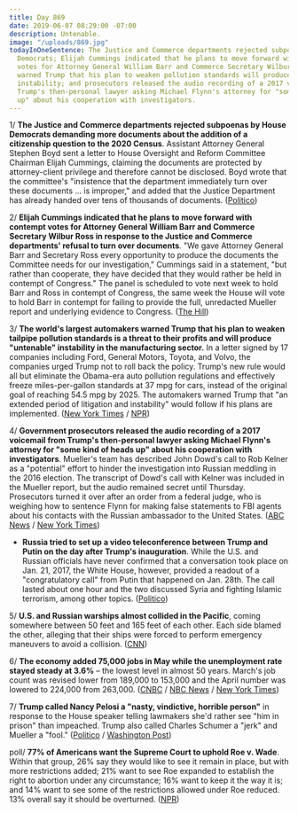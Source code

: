 ```yaml
---
title: Day 869
date: 2019-06-07 08:29:00 -07:00
description: Untenable.
image: "/uploads/869.jpg"
todayInOneSentence: The Justice and Commerce departments rejected subpoenas by House
  Democrats; Elijah Cummings indicated that he plans to move forward with contempt
  votes for Attorney General William Barr and Commerce Secretary Wilbur Ross; automakers
  warned Trump that his plan to weaken pollution standards will produce "untenable"
  instability; and prosecutors released the audio recording of a 2017 voicemail from
  Trump's then-personal lawyer asking Michael Flynn's attorney for "some kind of heads
  up" about his cooperation with investigators.
---
```


1/ **The Justice and Commerce departments rejected subpoenas by House Democrats demanding more documents about the addition of a citizenship question to the 2020 Census**. Assistant Attorney General Stephen Boyd sent a letter to House Oversight and Reform Committee Chairman Elijah Cummings, claiming the documents are protected by attorney-client privilege and therefore cannot be disclosed. Boyd wrote that the committee's "insistence that the department immediately turn over these documents ... is improper," and added that the Justice Department has already handed over tens of thousands of documents. ([Politico](https://www.politico.com/story/2019/06/06/barr-ross-census-democrats-house-1356569))

2/ **Elijah Cummings indicated that he plans to move forward with contempt votes for Attorney General William Barr and Commerce Secretary Wilbur Ross in response to the Justice and Commerce departments' refusal to turn over documents**. "We gave Attorney General Barr and Secretary Ross every opportunity to produce the documents the Committee needs for our investigation," Cummings said in a statement, "but rather than cooperate, they have decided that they would rather be held in contempt of Congress." The panel is scheduled to vote next week to hold Barr and Ross in contempt of Congress, the same week the House will vote to hold Barr in contempt for failing to provide the full, unredacted Mueller report and underlying evidence to Congress. ([The Hill](https://thehill.com/regulation/447196-house-panel-moves-forward-with-contempt-votes-for-barr-ross-over-census-question))

3/ **The world's largest automakers warned Trump that his plan to weaken tailpipe pollution standards is a threat to their profits and will produce "untenable" instability in the manufacturing sector.** In a letter signed by 17 companies including Ford, General Motors, Toyota, and Volvo, the companies urged Trump not to roll back the policy. Trump's new rule would all but eliminate the Obama-era auto pollution regulations and effectively freeze miles-per-gallon standards at 37 mpg for  cars, instead of the original goal of reaching 54.5 mpg by 2025. The automakers warned Trump that "an extended period of litigation and instability" would follow if his plans are implemented. ([New York Times](https://www.nytimes.com/2019/06/06/climate/trump-auto-emissions-rollback-letter.html) / [NPR](https://www.npr.org/2019/06/06/730485234/carmakers-to-white-house-work-with-california-on-rules-for-greenhouse-gases))

4/ **Government prosecutors released the audio recording of a 2017 voicemail from Trump's then-personal lawyer asking Michael Flynn's attorney for "some kind of heads up" about his cooperation with investigators**. Mueller's team has described John Dowd's call to Rob Kelner as a "potential" effort to hinder the investigation into Russian meddling in the 2016 election. The transcript of Dowd's call with Kelner was included in the Mueller report, but the audio remained secret until Thursday. Prosecutors turned it over after an order from a federal judge, who is weighing how to sentence Flynn for making false statements to FBI agents about his contacts with the Russian ambassador to the United States. ([ABC News](https://abcnews.go.com/Politics/voicemailtrumps-lawyer-asks-michael-flynns-attorney-heads/story?id=63542167) / [New York Times](https://www.nytimes.com/2019/06/06/us/politics/flynn-dowd-obstruction.html))

* **Russia tried to set up a video teleconference between Trump and Putin on the day after Trump's inauguration**. While the U.S. and Russian officials have never confirmed that a conversation took place on Jan. 21, 2017, the White House, however, provided a readout of a "congratulatory call" from Putin that happened on Jan. 28th. The call lasted about one hour and the two discussed Syria and fighting Islamic terrorism, among other topics. ([Politico](https://www.politico.com/story/2019/06/06/fbi-trump-puting-call-inaguration-1356589))

5/ **U.S. and Russian warships almost collided in the Pacific**, coming somewhere between 50 feet and 165 feet of each other. Each side blamed the other, alleging that their ships were forced to perform emergency maneuvers to avoid a collision. ([CNN](https://www.cnn.com/2019/06/07/politics/us-russia-navy-near-collision-intl/index.html))

6/ **The economy added 75,000 jobs in May while the unemployment rate stayed steady at 3.6%** – the lowest level in almost 50 years. March's job count was revised lower from 189,000 to 153,000 and the April number was lowered to 224,000 from 263,000. ([CNBC](https://www.cnbc.com/2019/06/07/nonfarm-payrolls-unemployment-rate-may-2019.html) / [NBC News](https://www.nbcnews.com/business/economy/economy-added-just-75-000-jobs-may-amid-ongoing-trade-n1014956) / [New York Times](https://www.nytimes.com/2019/06/07/business/economy/may-jobs-report-economy.html))

7/ **Trump called Nancy Pelosi a "nasty, vindictive, horrible person"** in response to the House speaker telling lawmakers she'd rather see "him in prison" than impeached. Trump also called Charles Schumer a "jerk" and Mueller a "fool." ([Politico](https://www.politico.com/story/2019/06/06/trump-pelosi-nasty-vindictive-ingraham-1356595) / [Washington Post](https://www.washingtonpost.com/politics/trump-calls-pelosi-a-nasty-vindictive-horrible-person-after-she-said-shed-like-to-see-him-in-prison/2019/06/07/ad19058c-890b-11e9-98c1-e945ae5db8fb_story.html))

poll/ **77% of Americans want the Supreme Court to uphold Roe v. Wade**. Within that group, 26% say they would like to see it remain in place, but with more restrictions added; 21% want to see Roe expanded to establish the right to abortion under any circumstance; 16% want to keep it the way it is; and 14% want to see some of the restrictions allowed under Roe reduced. 13% overall say it should be overturned. ([NPR](https://www.npr.org/2019/06/07/730183531/poll-majority-want-to-keep-abortion-legal-but-they-also-want-restrictions))